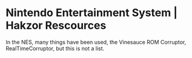 # Nintendo Entertainment System | Hakzor Rescources

In the NES, many things have been used, the Vinesauce ROM Corruptor, RealTimeCorruptor, but this is not a list.
